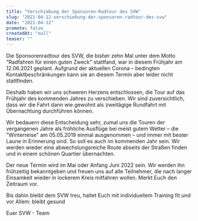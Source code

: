 ```yaml
---
title: "Verschiebung der Sponsoren-Radtour des SVW"
slug: "2021-04-12-verschiebung-der-sponsoren-radtour-des-svw"
date: "2021-04-12"
promote: false
createdAt: "null"
teaser: ""
---
```

Die Sponsorenradtour des SVW, die bisher zehn Mal unter dem Motto "Radfahren für einen guten Zweck" stattfand, war in diesem Frühjahr am 12.06.2021 geplant. Aufgrund der aktuellen Corona – bedingten Kontaktbeschränkungen kann sie an diesem Termin aber leider nicht stattfinden.


Deshalb haben wir uns schweren Herzens entschlossen, die Tour auf das Frühjahr des kommenden Jahres zu verschieben. Wir sind zuversichtlich, dass wir die Fahrt dann wie gewohnt als zweitägige Rundfahrt mit Übernachtung durchführen können.


Wir bedauern diese Entscheidung sehr, zumal uns die Touren der vergangenen Jahre als fröhliche Ausflüge bei meist gutem Wetter – die "Winterreise" am 05.05.2019 einmal ausgenommen – und immer mit bester Laune in Erinnerung sind. So soll es auch im kommenden Jahr sein. Wir werden wieder eine abwechslungsreiche Route abseits der Straßen finden und in einem schönen Quartier übernachten.


Der neue Termin wird im Mai oder Anfang Juni 2022 sein. Wir werden ihn frühzeitig bekanntgeben und freuen uns auf alle Teilnehmer, die nach langer Einsamkeit wieder in lockerem Kreis mitfahren wollen. Merkt Euch den Zeitraum vor.


Bis dahin bleibt dem SVW treu, haltet Euch mit individuellem Training fit und vor Allem: bleibt gesund


Euer SVW - Team
